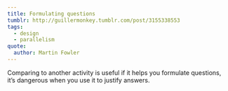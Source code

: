 ```yaml
---
title: Formulating questions
tumblr: http://guillermonkey.tumblr.com/post/3155338553
tags:
  - design
  - parallelism
quote:
  author: Martin Fowler
---
```


Comparing to another activity is useful if it helps you formulate questions, it’s dangerous when you use it to justify answers.
